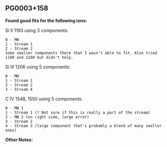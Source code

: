## PG0003+158
**Found good fits for the following ions:**

Si II 1193 using 3 components:
```
0 - MW
1 - Stream 1
2 - Stream 2
Some smaller components there that I wasn't able to fit. Also tried 1190 and 1260 but didn't help.
```

Si III 1206 using 5 components:
```
0 - MW
1 - Stream 1
2 - Stream 2
3 - Stream 4
```

C IV 1548, 1550 using 5 components:
```
0 - MW 1
1 - Stream 1 (? Not sure if this is really a part of the stream)
2 - MW 2 (on right side, large error)
3 - Stream 2
4 - Stream 3 (large component that's probably a blend of many smaller ones)
```


**Other Notes:**


